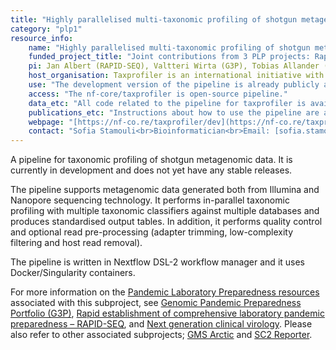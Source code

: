 ```yaml
---
title: "Highly parallelised multi-taxonomic profiling of shotgun metagenomic data (taxprofiler)"
category: "plp1"
resource_info:
    name: "Highly parallelised multi-taxonomic profiling of shotgun metagenomic data (taxprofiler)"
    funded_project_title: "Joint contributions from 3 PLP projects: Rapid establishment of comprehensive laboratory pandemic preparedness – RAPID-SEQ (PLP1 capability), Genomic Pandemic Preparedness Portfolio (G3P) (PLP1 capability), and Next generation clinical virology (PLP TDP project)."
    pi: Jan Albert (RAPID-SEQ), Valtteri Wirta (G3P), Tobias Allander (Next generation clinical virology)
    host_organisation: Taxprofiler is an international initiative with Swedish contributions from Karolinska Institutet, Karolinska University Hospital, SciLifeLab, Region Östergötland and Genomic Medicine Sweden
    use: "The development version of the pipeline is already publicly available for taxonomic classification of metagenomic data and it can be used for Pandemic Preparedness research as soon as the first stable release is available."
    access: "The nf-core/taxprofiler is open-source pipeline."
    data_etc: "All code related to the pipeline for taxprofiler is available on [GitHub](https://github.com/nf-core/taxprofiler)."
    publications_etc: "Instructions about how to use the pipeline are available on [nf-core](https://nf-co.re/taxprofiler/dev/usage)."
    webpage: "[https://nf-co.re/taxprofiler/dev](https://nf-co.re/taxprofiler/dev)"
    contact: "Sofia Stamouli<br>Bioinformatician<br>Email: [sofia.stamouli@scilifelab.se](mailto:sofia.stamouli@scilifelab.se)"
---
```


A pipeline for taxonomic profiling of shotgun metagenomic data. It is currently in development and does not yet have any stable releases.

The pipeline supports metagenomic data generated both from Illumina and Nanopore sequencing technology. It performs in-parallel taxonomic profiling with multiple taxonomic classifiers against multiple databases and produces standardised output tables. In addition, it performs quality control and optional read pre-processing (adapter trimming, low-complexity filtering and host read removal).

The pipeline is written in Nextflow DSL-2 workflow manager and it uses Docker/Singularity containers.

For more information on the [Pandemic Laboratory Preparedness resources](/resources/) associated with this subproject, see [Genomic Pandemic Preparedness Portfolio (G3P)](/resources/g3p/), [Rapid establishment of comprehensive laboratory pandemic preparedness – RAPID-SEQ](/resources/rapid-seq/), and [Next generation clinical virology](/resources/ng_clinical_virology/). Please also refer to other associated subprojects; [GMS Arctic](/resources-subprojects/gms-arctic/) and [SC2 Reporter](/resources-subprojects/sc2reporter/).

